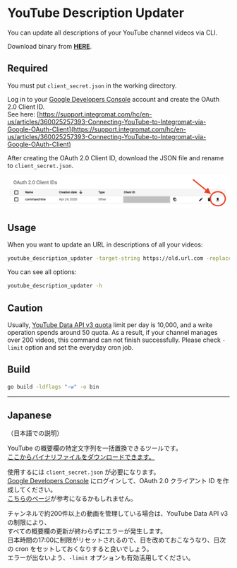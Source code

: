# YouTube Description Updater

You can update all descriptions of your YouTube channel videos via CLI.

Download binary from **[HERE](https://github.com/nekonenene/youtube_description_updater/releases/download/v1.0.0/youtube_description_updater)**.


## Required

You must put `client_secret.json` in the working directory.

Log in to your [Google Developers Console](https://console.developers.google.com) account and create the OAuth 2.0 Client ID.  
See here: [https://support.integromat.com/hc/en-us/articles/360025257393-Connecting-YouTube-to-Integromat-via-Google-OAuth-Client](https://support.integromat.com/hc/en-us/articles/360025257393-Connecting-YouTube-to-Integromat-via-Google-OAuth-Client)

After creating the OAuth 2.0 Client ID, download the JSON file and rename to `client_secret.json`.

<img src="doc/download_json.png">


## Usage

When you want to update an URL in descriptions of all your videos:

```sh
youtube_description_updater -target-string https://old.url.com -replacement-string https://new.url.com
```

You can see all options:

```sh
youtube_description_updater -h
``` 


## Caution

Usually, [YouTube Data API v3 quota](https://developers.google.com/youtube/v3/getting-started#quota) limit per day is 10,000, and a write operation spends around 50 quota. As a result, if your channel manages over 200 videos, this command can not finish successfully. Please check `-limit` option and set the everyday cron job.


## Build

```sh
go build -ldflags "-w" -o bin
```

---

## Japanese

（日本語での説明）

YouTube の概要欄の特定文字列を一括置換できるツールです。  
[ここからバイナリファイルをダウンロードできます。](https://github.com/nekonenene/youtube_description_updater/releases/download/v1.0.0/youtube_description_updater)

使用するには `client_secret.json` が必要になります。  
[Google Developers Console](https://console.developers.google.com) にログインして、OAuth 2.0 クライアント ID を作成してください。  
[こちらのページ](https://qiita.com/ts-3156/items/1f84d06e50795a9df4c8)が参考になるかもしれません。

チャンネルで約200件以上の動画を管理している場合は、YouTube Data API v3 の制限により、  
すべての概要欄の更新が終わらずにエラーが発生します。  
日本時間の17:00に制限がリセットされるので、日を改めておこなうなり、日次の cron をセットしておくなりすると良いでしょう。  
エラーが出ないよう、`-limit` オプションも有効活用してください。
